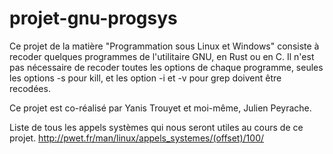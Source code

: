 # projet-gnu-progsys

Ce projet de la matière "Programmation sous Linux et Windows" consiste à recoder quelques programmes de l'utilitaire GNU, en Rust ou en C. Il n'est pas nécessaire de recoder toutes les options de chaque programme, seules les options -s pour kill, et les option -i et -v pour grep doivent être recodées. 

Ce projet est co-réalisé par Yanis Trouyet et moi-même, Julien Peyrache.

Liste de tous les appels systèmes qui nous seront utiles au cours de ce projet.
http://pwet.fr/man/linux/appels_systemes/(offset)/100/
